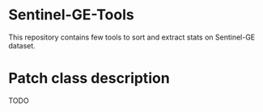 # Sentinel-GE-Tools
This repository contains few tools to sort and extract stats on Sentinel-GE dataset.

# Patch class description
TODO
